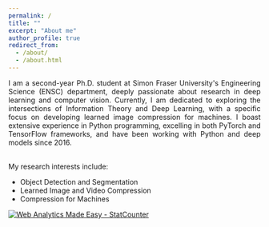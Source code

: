 ```yaml
---
permalink: /
title: ""
excerpt: "About me"
author_profile: true
redirect_from: 
  - /about/
  - /about.html
---
```

<p align="justify">
I am a second-year Ph.D. student at Simon Fraser University's Engineering Science (ENSC) department, deeply passionate about research in deep learning and computer vision. Currently, I am dedicated to exploring the intersections of Information Theory and Deep Learning, with a specific focus on developing learned image compression for machines. I boast extensive experience in Python programming, excelling in both PyTorch and TensorFlow frameworks, and have been working with Python and deep models since 2016.<br>
</p>
<br>My research interests include:
<div class="row text-justify">
<ul>
<li>Object Detection and Segmentation</li>
<li>Learned Image and Video Compression</li>
<li>Compression for Machines</li>
</ul>
</div>

<!------------------------------------------------------------------>
<!-- Start of StatCounter Code for Default Guide -->
<script type="text/javascript">
var sc_project=9186541; 
var sc_invisible=1; 
var sc_security="607d85ca"; 
var scJsHost = (("https:" == document.location.protocol) ?
"https://secure." : "http://www.");
document.write("<sc"+"ript type='text/javascript' src='" +
scJsHost+
"statcounter.com/counter/counter.js'></"+"script>");
</script>
<noscript><div class="statcounter"><a title="Web Analytics
Made Easy - StatCounter" href="http://statcounter.com/"
target="_blank"><img class="statcounter"
src="//c.statcounter.com/9186541/0/607d85ca/1/" alt="Web
Analytics Made Easy - StatCounter"></a></div></noscript>
<!-- End of StatCounter Code for Default Guide -->


